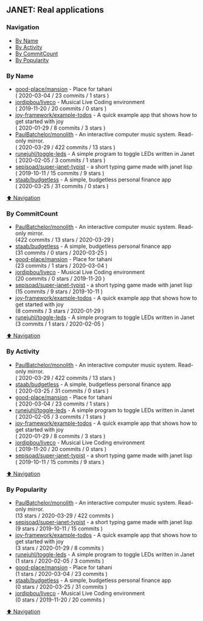 ## JANET: Real applications


### Navigation

- [By Name](#by-name)
- [By Activity](#by-activity)
- [By CommitCount](#by-commitcount)
- [By Popularity](#by-popularity)

### By Name
<!-- PROJECTS_LIST -->
- [good-place/mansion](https://github.com/good-place/mansion) - Place for tahani <br/> ( 2020-03-04 / 23 commits / 1 stars )
- [jordipbou/liveco](https://github.com/jordipbou/liveco) - Musical Live Coding environment <br/> ( 2019-11-20 / 20 commits / 0 stars )
- [joy-framework/example-todos](https://github.com/joy-framework/example-todos) - A quick example app that shows how to get started with joy <br/> ( 2020-01-29 / 8 commits / 3 stars )
- [PaulBatchelor/monolith](https://github.com/PaulBatchelor/monolith) - An interactive computer music system. Read-only mirror. <br/> ( 2020-03-29 / 422 commits / 13 stars )
- [runejuhl/toggle-leds](https://github.com/runejuhl/toggle-leds) - A simple program to toggle LEDs written in Janet <br/> ( 2020-02-05 / 3 commits / 1 stars )
- [sepisoad/super-janet-typist](https://github.com/sepisoad/super-janet-typist) - a short typing game made with janet lisp <br/> ( 2019-10-11 / 15 commits / 9 stars )
- [staab/budgetless](https://github.com/staab/budgetless) - A simple, budgetless personal finance app <br/> ( 2020-03-25 / 31 commits / 0 stars )
<!-- /PROJECTS_LIST -->

[⬆ Navigation](#navigation)

### By CommitCount
<!-- COMMITCOUNT_LIST -->
- [PaulBatchelor/monolith](https://github.com/PaulBatchelor/monolith) - An interactive computer music system. Read-only mirror. <br/> (422 commits / 13 stars / 2020-03-29 )
- [staab/budgetless](https://github.com/staab/budgetless) - A simple, budgetless personal finance app <br/> (31 commits / 0 stars / 2020-03-25 )
- [good-place/mansion](https://github.com/good-place/mansion) - Place for tahani <br/> (23 commits / 1 stars / 2020-03-04 )
- [jordipbou/liveco](https://github.com/jordipbou/liveco) - Musical Live Coding environment <br/> (20 commits / 0 stars / 2019-11-20 )
- [sepisoad/super-janet-typist](https://github.com/sepisoad/super-janet-typist) - a short typing game made with janet lisp <br/> (15 commits / 9 stars / 2019-10-11 )
- [joy-framework/example-todos](https://github.com/joy-framework/example-todos) - A quick example app that shows how to get started with joy <br/> (8 commits / 3 stars / 2020-01-29 )
- [runejuhl/toggle-leds](https://github.com/runejuhl/toggle-leds) - A simple program to toggle LEDs written in Janet <br/> (3 commits / 1 stars / 2020-02-05 )
<!-- /COMMITCOUNT_LIST -->
[⬆ Navigation](#navigation)

### By Activity
<!-- ACTIVITY_LIST -->
- [PaulBatchelor/monolith](https://github.com/PaulBatchelor/monolith) - An interactive computer music system. Read-only mirror. <br/> ( 2020-03-29 / 422 commits / 13 stars )
- [staab/budgetless](https://github.com/staab/budgetless) - A simple, budgetless personal finance app <br/> ( 2020-03-25 / 31 commits / 0 stars )
- [good-place/mansion](https://github.com/good-place/mansion) - Place for tahani <br/> ( 2020-03-04 / 23 commits / 1 stars )
- [runejuhl/toggle-leds](https://github.com/runejuhl/toggle-leds) - A simple program to toggle LEDs written in Janet <br/> ( 2020-02-05 / 3 commits / 1 stars )
- [joy-framework/example-todos](https://github.com/joy-framework/example-todos) - A quick example app that shows how to get started with joy <br/> ( 2020-01-29 / 8 commits / 3 stars )
- [jordipbou/liveco](https://github.com/jordipbou/liveco) - Musical Live Coding environment <br/> ( 2019-11-20 / 20 commits / 0 stars )
- [sepisoad/super-janet-typist](https://github.com/sepisoad/super-janet-typist) - a short typing game made with janet lisp <br/> ( 2019-10-11 / 15 commits / 9 stars )
<!-- /ACTIVITY_LIST -->

[⬆ Navigation](#navigation)

### By Popularity
<!-- POPULARITY_LIST -->
- [PaulBatchelor/monolith](https://github.com/PaulBatchelor/monolith) - An interactive computer music system. Read-only mirror. <br/> (13 stars / 2020-03-29 / 422 commits )
- [sepisoad/super-janet-typist](https://github.com/sepisoad/super-janet-typist) - a short typing game made with janet lisp <br/> (9 stars / 2019-10-11 / 15 commits )
- [joy-framework/example-todos](https://github.com/joy-framework/example-todos) - A quick example app that shows how to get started with joy <br/> (3 stars / 2020-01-29 / 8 commits )
- [runejuhl/toggle-leds](https://github.com/runejuhl/toggle-leds) - A simple program to toggle LEDs written in Janet <br/> (1 stars / 2020-02-05 / 3 commits )
- [good-place/mansion](https://github.com/good-place/mansion) - Place for tahani <br/> (1 stars / 2020-03-04 / 23 commits )
- [staab/budgetless](https://github.com/staab/budgetless) - A simple, budgetless personal finance app <br/> (0 stars / 2020-03-25 / 31 commits )
- [jordipbou/liveco](https://github.com/jordipbou/liveco) - Musical Live Coding environment <br/> (0 stars / 2019-11-20 / 20 commits )
<!-- /POPULARITY_LIST -->

[⬆ Navigation](#navigation)
